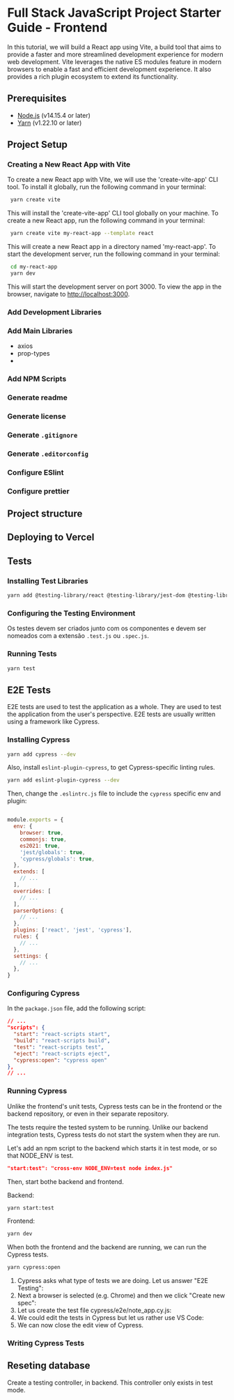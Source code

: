 # Full Stack JavaScript Project Starter Guide - Frontend

In this tutorial, we will build a React app using Vite, a build tool that aims to provide a faster and more streamlined development experience for modern web development. Vite leverages the native ES modules feature in modern browsers to enable a fast and efficient development experience. It also provides a rich plugin ecosystem to extend its functionality.

## Prerequisites

- [Node.js](https://nodejs.org/en/download/) (v14.15.4 or later)
- [Yarn](https://classic.yarnpkg.com/en/docs/install) (v1.22.10 or later)

## Project Setup

### Creating a New React App with Vite

To create a new React app with Vite, we will use the 'create-vite-app' CLI tool. To install it globally, run the following command in your terminal:

```sh
 yarn create vite
```

This will install the 'create-vite-app' CLI tool globally on your machine. To create a new React app, run the following command in your terminal:

```sh
 yarn create vite my-react-app --template react
```

This will create a new React app in a directory named 'my-react-app'. To start the development server, run the following command in your terminal:

```sh
 cd my-react-app
 yarn dev
```

This will start the development server on port 3000. To view the app in the
browser, navigate to <http://localhost:3000>.

### Add Development Libraries

### Add Main Libraries

- axios
- prop-types
-

### Add NPM Scripts

### Generate readme

### Generate license

### Generate `.gitignore`

### Generate `.editorconfig`

### Configure ESlint

### Configure prettier

## Project structure

## Deploying to Vercel

## Tests

### Installing Test Libraries

```sh
yarn add @testing-library/react @testing-library/jest-dom @testing-library/user-event --dev
```

### Configuring the Testing Environment

Os testes devem ser criados junto com os componentes e devem ser nomeados com a extensão `.test.js` ou `.spec.js`.

### Running Tests

```sh
yarn test
```

## E2E Tests

E2E tests are used to test the application as a whole. They are used to test the application from the user's perspective. E2E tests are usually written using a framework like Cypress.

### Installing Cypress

```sh
yarn add cypress --dev
```

Also, install `eslint-plugin-cypress`, to get Cypress-specific linting rules.

```sh
yarn add eslint-plugin-cypress --dev
```

Then, change the `.eslintrc.js` file to include the `cypress` specific env and plugin:

```js

module.exports = {
  env: {
    browser: true,
    commonjs: true,
    es2021: true,
    'jest/globals': true,
    'cypress/globals': true,
  },
  extends: [
    // ...
  ],
  overrides: [
    // ...
  ],
  parserOptions: {
    // ...
  },
  plugins: ['react', 'jest', 'cypress'],
  rules: {
    // ...
  },
  settings: {
    // ...
  },
}
```

### Configuring Cypress

In the `package.json` file, add the following script:

```json
// ...
"scripts": {
  "start": "react-scripts start",
  "build": "react-scripts build",
  "test": "react-scripts test",
  "eject": "react-scripts eject",
  "cypress:open": "cypress open"
},
// ...
```

### Running Cypress

Unlike the frontend's unit tests, Cypress tests can be in the frontend or the backend repository, or even in their separate repository.

The tests require the tested system to be running. Unlike our backend integration tests, Cypress tests do not start the system when they are run.

Let's add an npm script to the backend which starts it in test mode, or so that NODE_ENV is test.

```json
"start:test": "cross-env NODE_ENV=test node index.js"
```

Then, start bothe backend and frontend.

Backend:

  ```sh
  yarn start:test
  ```

Frontend:

  ```sh
  yarn dev
  ```

When both the frontend and the backend are running, we can run the Cypress tests.

```sh
yarn cypress:open
```

1. Cypress asks what type of tests we are doing. Let us answer "E2E Testing":
2. Next a browser is selected (e.g. Chrome) and then we click "Create new spec":
3. Let us create the test file cypress/e2e/note_app.cy.js:
4. We could edit the tests in Cypress but let us rather use VS Code:
5. We can now close the edit view of Cypress.

### Writing Cypress Tests

## Reseting database

Create a testing controller, in backend. This controller only exists in test mode.

